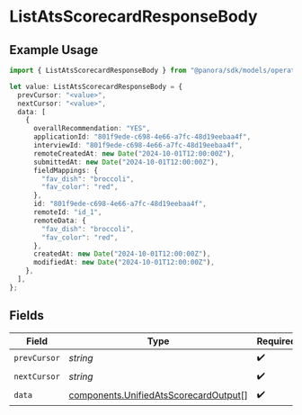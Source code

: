 # ListAtsScorecardResponseBody

## Example Usage

```typescript
import { ListAtsScorecardResponseBody } from "@panora/sdk/models/operations";

let value: ListAtsScorecardResponseBody = {
  prevCursor: "<value>",
  nextCursor: "<value>",
  data: [
    {
      overallRecommendation: "YES",
      applicationId: "801f9ede-c698-4e66-a7fc-48d19eebaa4f",
      interviewId: "801f9ede-c698-4e66-a7fc-48d19eebaa4f",
      remoteCreatedAt: new Date("2024-10-01T12:00:00Z"),
      submittedAt: new Date("2024-10-01T12:00:00Z"),
      fieldMappings: {
        "fav_dish": "broccoli",
        "fav_color": "red",
      },
      id: "801f9ede-c698-4e66-a7fc-48d19eebaa4f",
      remoteId: "id_1",
      remoteData: {
        "fav_dish": "broccoli",
        "fav_color": "red",
      },
      createdAt: new Date("2024-10-01T12:00:00Z"),
      modifiedAt: new Date("2024-10-01T12:00:00Z"),
    },
  ],
};
```

## Fields

| Field                                                                                          | Type                                                                                           | Required                                                                                       | Description                                                                                    |
| ---------------------------------------------------------------------------------------------- | ---------------------------------------------------------------------------------------------- | ---------------------------------------------------------------------------------------------- | ---------------------------------------------------------------------------------------------- |
| `prevCursor`                                                                                   | *string*                                                                                       | :heavy_check_mark:                                                                             | N/A                                                                                            |
| `nextCursor`                                                                                   | *string*                                                                                       | :heavy_check_mark:                                                                             | N/A                                                                                            |
| `data`                                                                                         | [components.UnifiedAtsScorecardOutput](../../models/components/unifiedatsscorecardoutput.md)[] | :heavy_check_mark:                                                                             | N/A                                                                                            |